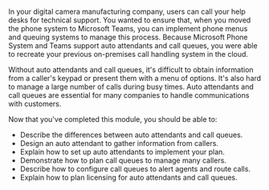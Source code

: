 In your digital camera manufacturing company, users can call your help desks for technical support. You wanted to ensure that, when you moved the phone system to Microsoft Teams, you can implement phone menus and queuing systems to manage this process. Because Microsoft Phone System and Teams support auto attendants and call queues, you were able to recreate your previous on-premises call handling system in the cloud.

Without auto attendants and call queues, it's difficult to obtain information from a caller's keypad or present them with a menu of options. It's also hard to manage a large number of calls during busy times. Auto attendants and call queues are essential for many companies to handle communications with customers.

Now that you've completed this module, you should be able to:

- Describe the differences between auto attendants and call queues.
- Design an auto attendant to gather information from callers.
- Explain how to set up auto attendants to implement your plan.
- Demonstrate how to plan call queues to manage many callers.
- Describe how to configure call queues to alert agents and route calls.
- Explain how to plan licensing for auto attendants and call queues.

